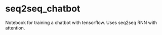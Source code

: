 # seq2seq_chatbot
Notebook for training a chatbot with tensorflow. Uses seq2seq RNN with attention.
